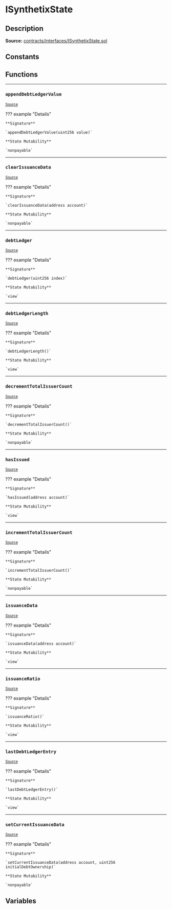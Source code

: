 # ISynthetixState

## Description


**Source:** [contracts/interfaces/ISynthetixState.sol](https://github.com/Synthetixio/synthetix/tree/develop/contracts/interfaces/ISynthetixState.sol)

## Constants

## Functions


---
### `appendDebtLedgerValue`

<sub>[Source](https://github.com/Synthetixio/synthetix/tree/develop/contracts/interfaces/ISynthetixState.sol#L25)</sub>



??? example "Details"

    **Signature**

    `appendDebtLedgerValue(uint256 value)`

    **State Mutability**

    `nonpayable`


---
### `clearIssuanceData`

<sub>[Source](https://github.com/Synthetixio/synthetix/tree/develop/contracts/interfaces/ISynthetixState.sol#L27)</sub>



??? example "Details"

    **Signature**

    `clearIssuanceData(address account)`

    **State Mutability**

    `nonpayable`


---
### `debtLedger`

<sub>[Source](https://github.com/Synthetixio/synthetix/tree/develop/contracts/interfaces/ISynthetixState.sol#L6)</sub>



??? example "Details"

    **Signature**

    `debtLedger(uint256 index)`

    **State Mutability**

    `view`


---
### `debtLedgerLength`

<sub>[Source](https://github.com/Synthetixio/synthetix/tree/develop/contracts/interfaces/ISynthetixState.sol#L12)</sub>



??? example "Details"

    **Signature**

    `debtLedgerLength()`

    **State Mutability**

    `view`


---
### `decrementTotalIssuerCount`

<sub>[Source](https://github.com/Synthetixio/synthetix/tree/develop/contracts/interfaces/ISynthetixState.sol#L21)</sub>



??? example "Details"

    **Signature**

    `decrementTotalIssuerCount()`

    **State Mutability**

    `nonpayable`


---
### `hasIssued`

<sub>[Source](https://github.com/Synthetixio/synthetix/tree/develop/contracts/interfaces/ISynthetixState.sol#L14)</sub>



??? example "Details"

    **Signature**

    `hasIssued(address account)`

    **State Mutability**

    `view`


---
### `incrementTotalIssuerCount`

<sub>[Source](https://github.com/Synthetixio/synthetix/tree/develop/contracts/interfaces/ISynthetixState.sol#L19)</sub>



??? example "Details"

    **Signature**

    `incrementTotalIssuerCount()`

    **State Mutability**

    `nonpayable`


---
### `issuanceData`

<sub>[Source](https://github.com/Synthetixio/synthetix/tree/develop/contracts/interfaces/ISynthetixState.sol#L10)</sub>



??? example "Details"

    **Signature**

    `issuanceData(address account)`

    **State Mutability**

    `view`


---
### `issuanceRatio`

<sub>[Source](https://github.com/Synthetixio/synthetix/tree/develop/contracts/interfaces/ISynthetixState.sol#L8)</sub>



??? example "Details"

    **Signature**

    `issuanceRatio()`

    **State Mutability**

    `view`


---
### `lastDebtLedgerEntry`

<sub>[Source](https://github.com/Synthetixio/synthetix/tree/develop/contracts/interfaces/ISynthetixState.sol#L16)</sub>



??? example "Details"

    **Signature**

    `lastDebtLedgerEntry()`

    **State Mutability**

    `view`


---
### `setCurrentIssuanceData`

<sub>[Source](https://github.com/Synthetixio/synthetix/tree/develop/contracts/interfaces/ISynthetixState.sol#L23)</sub>



??? example "Details"

    **Signature**

    `setCurrentIssuanceData(address account, uint256 initialDebtOwnership)`

    **State Mutability**

    `nonpayable`

## Variables


